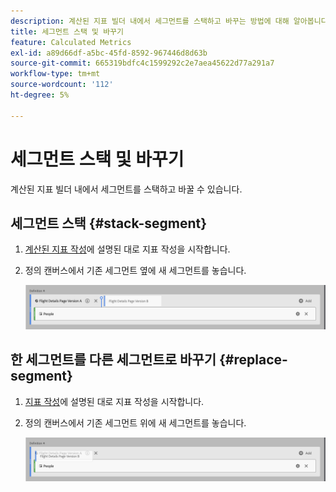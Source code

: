```yaml
---
description: 계산된 지표 빌더 내에서 세그먼트를 스택하고 바꾸는 방법에 대해 알아봅니다.
title: 세그먼트 스택 및 바꾸기
feature: Calculated Metrics
exl-id: a89d66df-a5bc-45fd-8592-967446d8d63b
source-git-commit: 665319bdfc4c1599292c2e7aea45622d77a291a7
workflow-type: tm+mt
source-wordcount: '112'
ht-degree: 5%

---
```


# 세그먼트 스택 및 바꾸기

계산된 지표 빌더 내에서 세그먼트를 스택하고 바꿀 수 있습니다.

## 세그먼트 스택 {#stack-segment}

1. [계산된 지표 작성](cm-build-metrics.md)에 설명된 대로 지표 작성을 시작합니다.

1. 정의 캔버스에서 기존 세그먼트 옆에 새 세그먼트를 놓습니다.

   ![미국 방문자 지표를 보여주는 정의 캔버스가 기존 해외 방문자 옆에 놓였습니다.](assets/segment-stack.png)

## 한 세그먼트를 다른 세그먼트로 바꾸기 {#replace-segment}

1. [지표 작성](cm-build-metrics.md)에 설명된 대로 지표 작성을 시작합니다.

1. 정의 캔버스에서 기존 세그먼트 위에 새 세그먼트를 놓습니다.

   ![미국 방문자가 해외 방문자 지표 위에 드롭된 것을 보여 주는 정의 캔버스입니다.](assets/segment-replace.png)
